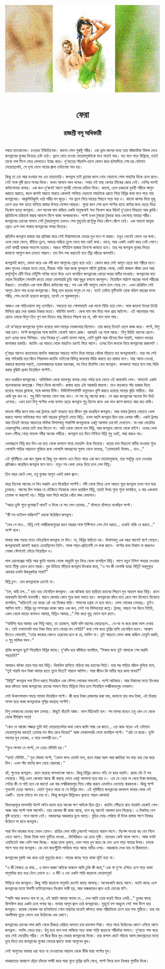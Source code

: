<div align=center> <img src="../../metadata/images/rabibasariya/ফেরা-রাজশ্রী-বসু-অধিকারী.jpg" align="center"></div><br><h1 align=center>ফেরা</h1>
<h2 align=center>রাজশ্রী বসু অধিকারী</h2><br>লম্বায় হাতখানেক। চওড়ায় ইঞ্চিতিনেক। কালো গোল পুরুষ্টু শরীর। এক ড্রাম জলের মধ্যে তার আঁকাবাঁকা বিভঙ্গ দেখে জগন্নাথের বুকের ভিতরে ঢেউ ওঠে। ভুলে যেতে চাওয়া মেয়েমানুষটাকে মনে পড়েই যায়। যত মনে পড়ে বিন্নিকে, ততই তাকে গলা টিপে মেরে ফেলতেও ইচ্ছে করে। দু’হাতের সাঁড়াশি-চাপে কেমন করে ছটফটিয়ে শেষ হয় বেইমান মেয়েছেলেটা, সে দৃশ্য দেখে গায়ের জ্বালা মেটানোর সাধ হয়।

কিন্তু তা তো আর হওয়ার নয় এত তাড়াতাড়ি। জগন্নাথ তাই ড্রামের জলে নেচে বেড়ানো শোল মাছটার দিকে চোখ রাখে। সেই সঙ্গে দৃষ্টি রাখে পথের দিকে। কখন আসবে ভাল খদ্দের। সবার ওই মাছ কেনার ট্যাঁকের জোর নেই। বেশির ভাগই কাটাপোনার খদ্দের। এক জন-দু’জনই আসে সুন্দরী শোলের চাহিদা নিয়ে। কালো, তেল চকচকে যুবতী শরীরে আগুন ঝরাতে ঝরাতে, জলে ঝাপটা মারতে মারতে কেবলই পালিয়ে বেড়ানো মাছটাকে ধরতে গিয়ে বিন্নির কথা মনে পড়ে যায় জগন্নাথের। আকুলিবিকুলি ওঠে শরীর মন জুড়ে। সব ভুলে গিয়ে মাছের পিছনে পড়ে যায় ও। কালো কাপড় দিয়ে মুন্ডু চেপে ধরে শক্ত হাতে বাগিয়ে রাস্তার উপরে মোক্ষম আছাড়। পুরো জান শেষ হলে পল্টের হাতে কাটার জন্য ছেড়ে দিয়ে নিঃশ্বাস ছাড়ে জগন্নাথ। যেন অনেক ঘাম ঝরিয়ে একটা মানুষকেই সদ্য নিকেশ করে উঠল! দু’চোখে বিষণ্ণতা আর ক্লান্তি। প্রতিহিংসা চরিতার্থ করার আনন্দে মিশে
থাকা অপরাধবোধ। পল্টে তখন টুকরো টুকরো করে ফেলেছে মাছের শরীর। জগন্নাথের চোখের সামনে সেই টুকরোগুলো তখনও শেষ মুহূর্তের প্রাণটুকু নিয়ে কেঁপে
কেঁপে ওঠে। এক অচেনা কান্নার স্রোত এসে দলা পাকায় জগন্নাথের গলার ভিতরে।

প্রতিদিন জগন্নাথ হাজার বার প্রতিজ্ঞা করে সেই বিশ্বাসঘাতক মেয়ের মুখ মনে না করার। তবুও ভেবেই ফেলে ওর কথা। ওকে মেরে ফেলে, বাঁচিয়ে তুলে, আদরে ভরিয়ে তুলে ভেবে যায় ওরই কথা। ভাবে, আর একটা একটা করে নোট গোনে। মোট বাষট্টি হাজার সাতশো হয়েছে। আরও সাঁইত্রিশ হাজার তিনশো জমাতে হবে। তার পর জগন্নাথ বুকের ভিতর জমানো আগুনে জল ঢালতে পারবে। তত দিন সহ্য করতেই হবে তীব্র আঁচের ঝলসানি।

জগন্নাথই জানে, কেমন করে এক নদী জল আগুনের স্রোত হয়ে ওঠে। কেমন করে সেই আগুন ছেয়ে যায় শরীরে মনে। রঙ্গন ফুলের গোছার মতো মেয়ে, টিয়ারং শাড়ি আর কল্কে ফুলছাপ আঁটো ব্লাউজ়ে সেজে, মোটা কাজল আঁকা চোখ আর রসটুপটুপ ঠোঁট নিয়ে মৌটুসি পাখির মতো উড়ে এসে বসেছিল জগন্নাথের খোড়ো ঘরের মাটির দাওয়ায়। জগন্নাথের হাত থেকে নিয়েছিল সোনালি রাংতা মোড়া বেলোয়ারি চুড়ি আর ঘুঙুর বসানো কানফুল। নিয়েছিল আঠাশ বছরের সমর্থ শরীরের উষ্ণতা। দেখেছিল এক সঙ্গে জীবন কাটানোর স্বপ্ন। সব এক নদী আগুনে ফেলে চলে গেছে সে। এখন রাত্রিদিন সেই আগুন ঠেলে পার হওয়া জগন্নাথের। কিন্তু হাল ছাড়ার মানুষ সে নয়। যতই তেষ্টায় ফুটিফাটা হোক বত্রিশ বছরের দানব শরীর, শেষ দেখেই ছাড়বে জগন্নাথ, তবেই সে পুরুষমানুষ।

আজও এক গাড়িওয়ালা বাবু এসেছিল। সবচেয়ে বড় শোলমাছটা এক লাফে বিক্রি হয়ে গেল। সঙ্গে কাতলা ট্যাংরা চিংড়ি মিলিয়ে প্রায় দেড় হাজার টাকার মতো। বউনিটা ভালই। কেনা দাম বাদ দিয়ে লাভ প্রায় আটশো। এই আনোয়ার শাহ রোডে লোকে দ্বিগুণ তিন গুণ দাম দিয়েও মাছ কিনতে পিছপা হয় না, যদি মাল ভাল পায়।

এই ক’বছরে জগন্নাথের সুনাম হয়েছে ভাল মাছের দোকানদার হিসেবে। তার কাছে তিনটে ছেলে কাজ করে। পল্টে, বিশু আর চরণ। পল্টে জগন্নাথের সঙ্গে ক্যানিং থেকেই আসে রোজ। বরাবরই ওর সঙ্গে আছে। বিশু উঠতি বয়সের ছেলে। চরণ এদের মধ্যে সিনিয়র। তার নিজের দু’-একটা ব্যবসা আছে, দেশি মুরগি আর হাঁসের ডিম সাপ্লাই, সকালে খবরের কাগজের হকারি। ক্যানিং এর আড়ত থেকে মাছটাও চরণই নিয়ে আসে। এদের তিন জনকে নিয়ে জগন্নাথের রাজ্যপাট ।

দু’বছর আগেও রাতভোরে ক্যানিং বাজারের আড়তে লাইন দিয়ে মাছের খোঁজে দাঁড়াতে হত জগন্নাথকেই। তার পর সেই মাছ পাইকারি দরে কিনে শিয়ালদা-ক্যানিং লাইনের বিভিন্ন জায়গায় বিক্রি করতে হত রাস্তায় বসে। মাছ আনা-নেওয়া, বাজারে জায়গার লড়াই, তোলাবাজদের হরেক বায়নাক্কা, সব নিয়ে হিমশিম খেত জগন্নাথ। কলকাতা শহরে বসে মাছ বিক্রি করার বুদ্ধিটা প্রথম দিয়েছিল পল্টেই।

মনে ধরেছিল জগন্নাথের। অভিষিক্তা থেকে যাদবপুর থানার মোড় পর্যন্ত চষে ফেলে এই জায়গাটা পেল। সামনেই একটা বড়লোকদের কমপ্লেক্স। পিছন দিকে কলোনি। রাস্তার ধারে এটা সরকারি জায়গা। তাও কড়কড়ে পাঁচ হাজার দিতে হয়েছে পাড়ার ক্লাবকে, সঙ্গে কালার টিভি। মিউনিসিপ্যালিটি বাবুদেরও খুশি করতে হয়েছে মাছের ঝুড়ি পাঠিয়ে। ওঁরা কেউ ঘুষ খান না। শুধু বিনি পয়সায় পেলে মাছ খান। সে সব বহু আগের কথা। সে খরচ জগন্নাথের অনেক দিন উঠে  এসেছে। এখন চরণ বিশু পল্টের ওপর ব্যবসা ছেড়ে জগন্নাথ শুধু হিসেব কষে এক লাখ ক্যাশ জমতে আর কত বাকি।

 

মাতলা নদীর জলে মাছ-ধরা ট্রলারে ছোট স্যাঙাত হয়ে জীবন শুরু করেছিল জগন্নাথ। আর বাবার ট্রলারে বেড়াতে খেলা করতে আসত মালিকের সাত আট বছরের ফুটফুটে মেয়ে বিন্নি। ডবল বয়সি জগন্নাথ ছিল তার খেলার সঙ্গী। একটা ট্রলার আর তিনটে মাছের আড়তের মালিক বিলাসবাবু  শান্তশিষ্ট জগন্নাথকে একটু আলাদা চোখেই দেখতেন। মা-মরা মেয়েটার খেয়ালখুশির খেলায় তাই বাধা দিতেন না। আট থেকে ষোলো হল বিন্নি, আর জগন্নাথ ষোলো থেকে বাইশ। ওদের খেলা তখন পৌঁছে গেছে মাতলা নদীর অনেক গভীরে। জগন্নাথ তত দিনে নিশ্চিত বিন্নি শুধু ওরই, আর কারও নয়।

খেলাচ্ছলে বিন্নি কত দিন ওর হাত থেকে কপালে পায়ে মেহেন্দি এঁকে নিয়েছে। খড়ের চাল বিছানো মাটির দাওয়ায় শুয়ে গোলাপি শাড়ির আড়ালে লুকিয়ে রাখা গোলাপি আমন্ত্রণের সুবাস মেলে বলেছে, “তোমাকেই দিলাম... নাও...”

এই পৃথিবীতে এক জন পুরুষ যা কিছু সুখ আনন্দ এনে দিতে পারে এক জন মেয়েমানুষকে, তার সবটুকু এনে দেওয়ার প্রতিজ্ঞাও করেছিল জগন্নাথ মনে মনে। তবুও সব খেলা ভেঙে দিয়ে চলে গেল বিন্নি।

তিন বছর কেটে গেল, তবু বুকের আগুন একই রকম জ্বলে।

বছর তিনেক আগের সে দিন খবরটা এনে দিয়েছিল পল্টেই। নদী থেকে ফিরে এসে আড়ত ঘুরে জগন্নাথ তখন সবে ঘরে ঢুকেছে। আগের দিন সন্ধেয় যে চৌকিতে নিজেকে মেলে ধরেছিল বিন্নি, তারই উপর শুয়ে শুয়ে ভাবছিল, এ বার একখানা তোষক না করলেই নয়। বিন্নির নরম পিঠে কাঠের খোঁচা বড্ড বেমানান।

“আরে তুমি শুয়ে ঘুমোচ্চ? দাদা? ও দিকে যে সব গেল তোমার...” হাঁপাতে হাঁপাতে বলেছিল পল্টে।

“কী সব ডাইলগ মাচ্চিস?” ধমকে উঠেছিল জগন্নাথ।

“দেখ গে যাও... বিন্নি সেই লক্ষ্মীকান্তপুরের রতন ময়রার সঙ্গে ইস্টিশনে গেল টেন ধরতে... ওকেই নাকি বে করবে...” পল্টে বলে।

মাথায় বাজ পড়ার মতো দৌড়েছিল জগন্নাথ সে দিন। না, বিন্নির বাড়িতে নয়। বিলাসবাবু এক বছর আগেই স্বর্গে গেছেন। জগন্নাথকেই জামাই করতে চেয়েছিলেন তিনি। সমস্ত পাড়া-প্রতিবেশী সে কথা জানে। পল্টের কথা বিশ্বাস না করলেও সোজা স্টেশনেই দৌড়ে গিয়েছিল ও।

লাল রোলেক্সের শাড়ি আর ঝুটো গয়নায় সেজে আহ্লাদি মুখ নিয়ে বেঞ্চে বসেছিল বিন্নি। পাশে নতুন ইলিশ পাহারা দেওয়ার মতো তীক্ষ্ণ চোখে রতন ময়রা। বুক চিতিয়ে দাঁড়িয়ে জগন্নাথ চিৎকার করে, “এ সব কী ভেলকি হচ্ছে বিন্নি? ভরদুপুরে কোথায় চললি উজবুকটার সঙ্গে?”

 বিন্নি চুপ। যেন জগন্নাথকে চেনেই না।

“চল, বাড়ি চল...” হাত ধরে টেনেছিল জগন্নাথ। এক ঝটকায় হাত ছাড়িয়ে রতনের পিছনে মুখ আড়াল করে বিন্নি। রতন মাঝবয়সি হিসেবি ব্যবসায়ী। জানে কোথায় কোন সুরে কথা বলতে হয়। জগন্নাথের কাঁধে হাত রেখে পান চিবোতে চিবোতে বলেছিল, “বাড়িতেই তো যাচ্চে রে! ওর নিজের বাড়ি। সামনের হপ্তায় বে হয়ে যাবে। মেলা লোকের নেমন্তন্ন। তুইও আসিস ভাই। বিন্নির দূর সম্পক্কের কাকা আচে এক জন, সেই সব বিলিব্যবস্থা কল্লে। ট্রলার, আড়ত সব কিনে নিইচি, একন থেকে মাচের ব্যবসাও আমার, বিন্নিও আমার...” পিচ করে থুতু ফেলে বলে রতন।

“অবিশ্যি ঘরে আমার এক গিন্নি আচে, তা হোকগে, আমি বলি বয়সের মেয়েছেলে... বে-থা না করে রাকা ভাল দেখায় না। তাই নগদানগদি লাখ টাকা দিয়ে তবে মেয়ের মন পেইচি!” কথা শেষ করে তৃপ্তির হাসি হেসেছিল রতন। আশ্বাস দিতেও ভোলেনি, “তোর কাজের কোনও হেরফের হবে না রে, ভাবিস না। তুই আড়তে যেমন কাজ কচ্চিস তেমুনি করবি, এ শুদু মালিক বদল।”

স্থবির জগন্নাথ ছুটে গিয়েছিল বিন্নির কাছে। দু’কাঁধ ধরে ঝাঁকিয়ে বলেছিল, “টাকার জন্য তুই আমাকে শেষ করলি শয়তানি?”

আবারও ঝটকা মেরে সরে যায় বিন্নি। খিলখিল হাসিতে গড়িয়ে যায় রতনের পিঠে। তার পর শাড়ির আঁচল দুলিয়ে বলে, “তুই পারবি লাখ টাকা আমার হাতে তুলে দিতে? পারলে আসিস। সারা জীবন কি মাটির ঘরে কাদা মাখব?”

“বিন্নি!” জগন্নাথ গলা টিপে ধরতে গিয়েছিল এক স্টেশন লোকের সামনেই। পল্টে আটকায়। আর উন্মাদের মতো চিৎকার করে কাঁদতে থাকা জগন্নাথের চোখের সামনে দিয়ে বিন্নিকে নিয়ে চলে গিয়েছিল লক্ষ্মীকান্তপুর লোকাল।

সেই উথালপাথাল সময়ে সামাল দিয়েছিল পল্টে। কী করে টাকা রোজগার করা যায়, জমানো যায় লাখ টাকা, এই চিন্তায় পাগল হয়ে থাকা জগন্নাথকে সুস্থির করেছে পল্টেই।

 

বিশু দোকানের মেঝেয় জল ঢালছে। কিছুই বাঁচেনি আজ। ভাল বিক্রিবাটা হল। সব ভালর মধ্যেও তবু কেন  যে থেকে থেকে দীর্ঘশ্বাস পড়ে!

“কেন যে আজো পজ্জন্ত তুমি অই মেয়েছেলেটার কথা ভেবে কষ্টো পাচ্চ কে জানে… এত কাণ্ড পরেও ওই বেইমান মেয়েমানুষের কাছেই তোমার মন বাঁধা রেখে দিয়েচ!” আজ দোকানদারি শেষে  বলেছিল পল্টে। “এট্টা বে করো। দুটো পয়সার মুখ দেকেচ, এ বারে সনসারী হও।”

“মুখে লাগাম দে পল্টে, সে তোর বৌদিদি হয়।”

“হ্যাহ! বৌদিদি...” মুখ বেঁকায় পল্টে, “যেমন কম্ম তেমনি ফল, রতন ময়রা মরল আর জ্ঞাতিরা সব ঘাড় ধরে বের করে দিল। এখন পাঁচ ঘাটের জল খেয়ে বেড়াচ্ছে।”

হ্যাঁ, শুনেছে জগন্নাথ। রতন মরেছে মাসখানেক আগে। কিন্তু বিন্নির কোনও গতি সে করে যায়নি। প্রথম বৌ-ই সব পেয়েছে। বিন্নি এখন কোথায় আছে কী করছে ভেবে একটু আনমনা হয়ে যায় ও। এত যে খেয়ে না খেয়ে টাকা জমাচ্ছে, সেটার কী যে গতি হবে কে জানে! এক বার লক্ষ্মীকান্তপুর গিয়ে খোঁজ করবে এমনটাও ভেবেছে বারকতক। কিন্তু পল্টে শুনলেই তেড়ে আসবে। মোটে শুনতে পারে না সে বিন্নির নাম। এই পৃথিবীতে জগন্নাথের ভালমন্দ ভাবার লোক ওই একটি। তাকে চটাতে মন চায় না। কিন্তু জগন্নাথ বিন্নিকেও ভুলতে পারল কোথায়!

 

বিদ্যাধরপুরে মালগাড়ি উল্টে লাইন জ্যাম হয়ে অনেক ক্ষণ আটকে ছিল ট্রেন। ক্যানিং পৌঁছতে রাত বারোটা  বেজেই গেল। আজ আর পল্টে সঙ্গে আসেনি। তার কোথায় কী কাজ আছে, বলে বহু আগেই আলাদা চলে গিয়েছে। এ দিকটায় বেশ বৃষ্টি হয়েছে। পথে আলো নেই। বাজারগঞ্জ অন্ধকারে ডুবে আছে। বুড়ির মোড় পেরিয়ে বাঁ দিকে রাস্তার পাশে নিজের উঠোনে পা রাখে জগন্নাথ।

সারা দিন কাজের মধ্যে যেমন তেমন। রাত্তির বেলা বাড়ি ঢুকলেই সবচেয়ে খারাপ লাগে। নিঃশব্দ দাওয়া ঘর যেন গিলে খেতে আসে। নিজে নিজে ভাত ফুটিয়ে খাওয়া... ভিখিরিরাও এর চেয়ে সুখী। তাদেরও কেউ থাকে পাশে। আজ মনটা এমনিতেই বড্ড বেশি পাক দিচ্ছে। ঘরের তালা খুলবে, এমন সময় ধুপ করে কে যেন এসে পড়ে পায়ের উপর। চমকে পাশে সরে যায় জগন্নাথ। কে যেন জড়পুঁটুলি পাকিয়ে পড়ে আছে মাটির ওপর। অন্ধকারে দেখা যায় না ঠিকমতো।

জগন্নাথের বুকটা ধক করে ওঠে মুহূর্তের জন্য। পায়ের কাছে পড়ে থাকা মূর্তি নড়ে না।

“এ কী ফৈজত রে বাবা... এ ভাবে দরজা আটকে থাকলে আমি ঢুকি কী করে,” এক পা দু’পা এগিয়ে এসে পড়ে থাকা মানুষটার হাত ধরে টেনে তোলে ও। এ কী! এ তো একটা শাড়ি জড়ানো মেয়েমানুষ!

পিছিয়ে যায় জগন্নাথ। কিন্তু শাড়ি জড়ানো মানুষটা ক্রমেই কাছে আসছে। অনেকখানি কাছে আসে। যতটা কাছে এলে জগন্নাথের মতো উদাসী ব্যাটাছেলেরও নিঃশ্বাস ভারী হয়, আর অন্ধকারেও জ্বলে ওঠে চোখের মণি।

“আমি আর কখনও যাব না রে, এই বারটা আমায় ক্ষ্যামা দে... দেখ আমি তোর ঘরেই ফিরে এসচি...” বুকের কাছে ফিসফিস করে একটা চেনা গলার স্বর। মাথায় আগুন জ্বলে ওঠে জগন্নাথের। মুহূর্তে দশ আঙুলে সেই গলা টিপে ধরে জগন্নাথ। কয়েক সেকেন্ড পর ছটফটানো শোল মাছটার মতোই কাঁপতে থাকা শরীরটাকে চেপে ধরে শক্ত মুঠিতে। তার পর অবলীলায় ছুড়ে ফেলে দেয় উঠোনের এক কোণে।

জগন্নাথের চোখের সাদা জমি থেকে ঠিকরে বেরিয়ে আসতে চায় রক্তলাল শিরা। পায়ে পায়ে উঠোনের কোণে এগিয়ে আসে জগন্নাথ। সংবিৎ ফেরে তার। উবু হয়ে বসে দলা পাকিয়ে পড়ে থাকা শাড়ি জড়ানো শরীরটার সামনে। দু’হাতে শক্ত করে ধরে সেই মেয়েটির শরীর। সে ধীরে ধীরে মুখ ফেরায় জগন্নাথের দিকে। তার কপাল কেটে গড়িয়ে আসা রক্তস্রোতের মতো ধুয়ে দিতে চায় জগন্নাথের বুকের ভেতরে জ্বলতে থাকা আগুনের কুণ্ড।

সেই আগুনের আভায় ধরা পড়ে না দেওয়ালের আড়াল থেকে উঁকি মারা পল্টের মুখ। 

মাঝরাতের আকাশে ছেঁড়া চাঁদকে সাক্ষী করে সারা মুখে তৃপ্তির হাসি মেখে, পল্টে ফিরে চলে নিজের গুমটির দিকে।